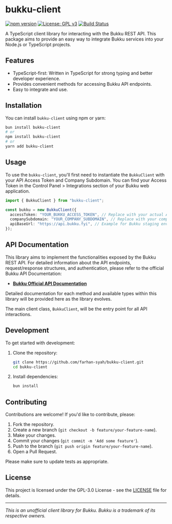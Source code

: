 # bukku-client

[![npm version](https://badge.fury.io/js/bukku-client.svg)](https://badge.fury.io/js/bukku-client)
[![License: GPL v3](https://img.shields.io/badge/License-GPLv3-blue.svg)](https://www.gnu.org/licenses/gpl-3.0)
[![Build Status](https://img.shields.io/travis/com/farhan-syah/bukku-client.svg?branch=main)](https://travis-ci.com/farhan-syah/bukku-client) <!-- Replace with your CI service -->

A TypeScript client library for interacting with the Bukku REST API. This package aims to provide an easy way to integrate Bukku services into your Node.js or TypeScript projects.

## Features

- TypeScript-first: Written in TypeScript for strong typing and better developer experience.
- Provides convenient methods for accessing Bukku API endpoints.
- Easy to integrate and use.

## Installation

You can install `bukku-client` using npm or yarn:

```bash
bun install bukku-client
# or
npm install bukku-client
# or
yarn add bukku-client
```

## Usage

To use the `bukku-client`, you'll first need to instantiate the `BukkuClient` with your API Access Token and Company Subdomain. You can find your Access Token in the Control Panel > Integrations section of your Bukku web application.

```typescript
import { BukkuClient } from "bukku-client";

const bukku = new BukkuClient({
  accessToken: "YOUR_BUKKU_ACCESS_TOKEN", // Replace with your actual Access Token
  companySubdomain: "YOUR_COMPANY_SUBDOMAIN", // Replace with your company's Bukku subdomain
  apiBaseUrl: "https://api.bukku.fyi", // Example for Bukku staging environment
});
```

## API Documentation

This library aims to implement the functionalities exposed by the Bukku REST API. For detailed information about the API endpoints, request/response structures, and authentication, please refer to the official Bukku API Documentation:

- **[Bukku Official API Documentation](https://developers.bukku.my)**

Detailed documentation for each method and available types within this library will be provided here as the library evolves.

The main client class, `BukkuClient`, will be the entry point for all API interactions.

## Development

To get started with development:

1.  Clone the repository:
    ```bash
    git clone https://github.com/farhan-syah/bukku-client.git
    cd bukku-client
    ```
2.  Install dependencies:
    ```bash
    bun install
    ```

## Contributing

Contributions are welcome! If you'd like to contribute, please:

1.  Fork the repository.
2.  Create a new branch (`git checkout -b feature/your-feature-name`).
3.  Make your changes.
4.  Commit your changes (`git commit -m 'Add some feature'`).
5.  Push to the branch (`git push origin feature/your-feature-name`).
6.  Open a Pull Request.

Please make sure to update tests as appropriate.

## License

This project is licensed under the GPL-3.0 License - see the [LICENSE](LICENSE) file for details.

---

_This is an unofficial client library for Bukku. Bukku is a trademark of its respective owners._
